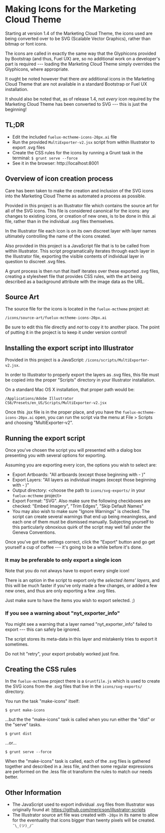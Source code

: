 # Making Icons for the Marketing Cloud Theme

Starting at version 1.4 of the Marketing Cloud Theme, the icons used are being converted over to be SVG (Scalable Vector Graphics), rather than bitmap or font icons.

The icons are called in exactly the same way that the Glyphicons provided by Bootstrap (and thus, Fuel UX) are, so no additional work on a developer's part is required --- loading the Marketing Cloud Theme simply overrides the Glyphicons, where appropriate.

It ought be noted however that there *are* additional icons in the Marketing Cloud Theme that are not available in a standard Bootstrap or Fuel UX installation.

It should also be noted that, as of release 1.4, not *every* icon required by the Marketing Cloud Theme has been converted to SVG --- this is just the beginning!



## TL;DR

- Edit the included `fuelux-mctheme-icons-20px.ai` file
- Run the provided `MultiExporter-v2.jsx` script from within Illustrator to export .svg files
- Create the CSS rules for the icons by running a Grunt task in the terminal: `$ grunt serve --force`
- See it in the browser: http://localhost:8001



## Overview of icon creation process

Care has been taken to make the creation and inclusion of the SVG icons into the Marketing Cloud Theme as automated a process as possible.

Provided in this project is an Illustrator file which contains the source art for all of the SVG icons. This file is considered canonical for the icons: any changes to existing icons, or creation of new ones, is to be done in this .ai file, rather than in the individual .svg files themselves.

In the Illustrator file each icon is on its own discreet layer with layer names ultimately controlling the name of the icons created.

Also provided in this project is a JavaScript file that is to be called from within Illustrator. This script programatically iterates through each layer in the Illustrator file, exporting the visible contents of individual layer in question to discreet .svg files.

A grunt process is then run that itself iterates over these exported .svg files, creating a stylesheet file that provides CSS rules, with the art being described as a background attribute with the image data as the URL.



## Source Art

The source file for the icons is located in the `fuelux-mctheme` project at:

    /icons/source-art/fuelux-mctheme-icons-20px.ai

Be sure to edit this file directly and *not* to copy it to another place. The point of putting it in the project is to keep it under version control!



## Installing the export script into Illustrator

Provided in this project is a JavaScript: `/icons/scripts/MultiExporter-v2.jsx`.

In order to Illustrator to properly export the layers as .svg files, this file must be copied into the proper "Scripts" directory in your Illustrator installation.

On a standard Mac OS X installation, that proper path would be:

	/Applications/Adobe Illustrator CS6/Presets/en_US/Scripts/MultiExporter-v2.jsx

Once this .jsx file is in the proper place, and you have the `fuelux-mctheme-icons-20px.ai` open, you can run the script via the menu at File > Scripts and choosing "MultiExporter-v2".



## Running the export script
Once you've chosen the script you will presented with a dialog box presenting you with several options for exporting.

Assuming you are exporting every icon, the options you wish to select are:

- Export Artboards: "All artboards (except those beginning with - )"
- Export Layers: "All layers as individual images (except those beginning with - )"
- Output directory: <choose the path to `icons/svg-exports/` in your `fuelux-mctheme` project>
- Export Format: "SVG". Also make sure the following checkboxes are checked: "Embed Imagery", "Trim Edges", "Skip Default Names"
- You may also wish to make sure "Ignore Warnings" is checked. The script can create several warnings that end up being meaningless, and each one of them must be dismissed manually. Subjecting yourself to this particularly obnoxious quirk of the script may well fall under the Geneva Conventions.

Once you've got the settings correct, click the "Export" button and go get yourself a cup of coffee --- it's going to be a while before it's done.


### It may be preferable to only export a single icon

Note that you do not always have to export every single icon!

There is an option in the script to export only the _selected items' layers_, and this will be much faster if you've only made a few changes, or added a few new ones, and thus are only exporting a few .svg files.

Just make sure to have the items you wish to export selected. ;)



### If you see a warning about "nyt_exporter_info"

You might see a warning that a layer named "nyt_exporter_info" failed to export --- this can safely be ignored.

The script stores its meta-data in this layer and mistakenly tries to export it sometimes. 

Do not hit "retry", your export probably worked just fine.



## Creating the CSS rules 

In the `fuelux-mctheme` project there is a `Gruntfile.js` which is used to create the SVG icons from the .svg files that live in the `icons/svg-exports/` directory.

You run the task "make-icons" itself:

	$ grunt make-icons

...but the the "make-icons" task is called when you run either the "dist" or the "serve" tasks.

	$ grunt dist

...or...

    $ grunt serve --force


When the "make-icons" task is called, each of the .svg files is gathered together and described in a .less file, and then some regular expressions are performed on the .less file ot transform the rules to match our needs better.




## Other Information

- The JavaScript used to export individual .svg files from Illustrator was originally found at: https://github.com/mericson/illustrator-scripts
- The Illustrator source art file was created with `-20px` in its name to allow for the eventuality that icons bigger than twenty pixels will be created. `¯\_(ツ)_/¯`
